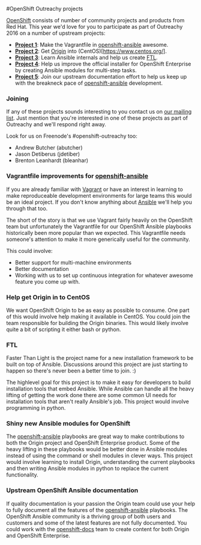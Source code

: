 #OpenShift Outreachy projects

[OpenShift](https://www.openshift.com) consists of number of community projects
and products from Red Hat.  This year we'd love for you to participate as part
of Outreachy 2016 on a number of  upstream projects:

* [**Project 1**](#vagrantfile-improvements-for-openshift-ansible): Make the Vagrantfile in [openshift-ansible](https://github.com/openshift/openshift-ansible) awesome.
* [**Project 2**](#help-get-origin-in-to-centos): Get [Origin](https://github.com/openshift/origin) into (CentOS)[https://www.centos.org/].
* [**Project 3**](#ftl): Learn Ansible internals and help us create [FTL](https://github.com/ftl-toolbox/ftl_installer).
* [**Project 4**](#shiny-new-ansible-modules-for-openshift): Help us improve the official installer for OpenShift Enterprise by creating
  Ansible modules for multi-step tasks.
* [**Project 5**](#upstream-openshift-ansible-documentation): Join our upstream documentation effort to help us keep up with the breakneck
  pace of [openshift-ansible](https://github.com/openshift/openshift-ansible) development.

### Joining
If any of these projects sounds interesting to you contact us on [our mailing list](http://lists.openshift.redhat.com/openshift-archives/dev/).  Just mention that you're interested in one of these projects as part of Outreachy and we'll respond right away.

Look for us on Freenode's #openshift-outreachy too:

* Andrew Butcher (abutcher)
* Jason Detiberus (jdetiber)
* Brenton Leanhardt (bleanhar)

### Vagrantfile improvements for [openshift-ansible](https://github.com/openshift/openshift-ansible)
If you are already familiar with [Vagrant](https://www.vagrantup.com/) or have
an interest in learning to make reproduceable development environments for
large teams this would be an ideal project.  If you don't know anything about
[Ansible](https://www.ansible.com/) we'll help you through that too.

The short of the story is that we use Vagrant fairly heavily on the OpenShift
team but unfortunately the Vagrantfile for our OpenShift Ansible playbooks
historically been more popular than we expected.  This Vagrantfile needs
someone's attention to make it more generically useful for the community.

This could involve:

* Better support for multi-machine environments
* Better documentation
* Working with us to set up continuous integration for whatever awesome feature
  you come up with.

### Help get Origin in to CentOS
We want OpenShift Origin to be as easy as possible to consume.  One part of
this would involve help making it available in CentOS.  You could join the team
responsible for building the Origin binaries.  This would likely involve quite
a bit of scripting it either bash or python.

### FTL
Faster Than Light is the project name for a new installation framework to be
built on top of Ansible.  Discussions around this project are just starting to
happen so there's never been a better time to join. :)

The highlevel goal for this project is to make it easy for developers to build
installation tools that embed Ansible.  While Ansible can handle all the heavy
lifting of getting the work done there are some common UI needs for
installation tools that aren't really Ansible's job.  This project would
involve programming in python.

### Shiny new Ansible modules for OpenShift
The [openshift-ansible](https://github.com/openshift/openshift-ansible)
playbooks are great way to make contributions to both the Origin project and
OpenShift Enterprise product.  Some of the heavy lifting in these playbooks
would be better done in Ansible modules instead of using the command or shell
modules in clever ways.  This project would involve learning to install Origin,
understanding the current playbooks and then writing Ansible modules in python
to replace the current functionality.

### Upstream OpenShift Ansible documentation
If quality documentation is your passion the Origin team could use your help to
fully document all the features of the
[openshift-ansible](https://github.com/openshift/openshift-ansible) playbooks.
The OpenShift Ansible community is a thriving group of both users and customers
and some of the latest features are not fully documented.  You could work with
the [openshift-docs](https://github.com/openshift/openshift-docs) team to
create content for both Origin and OpenShift Enterprise.
